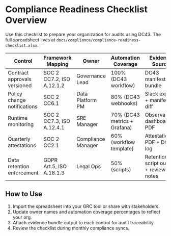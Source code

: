 # Compliance Readiness Checklist Overview

Use this checklist to prepare your organization for audits using DC43. The full
spreadsheet lives at `docs/compliance/compliance-readiness-checklist.xlsx`.

| Control | Framework Mapping | Owner | Automation Coverage | Evidence Source | Review Cadence |
|---------|------------------|-------|---------------------|-----------------|----------------|
| Contract approvals versioned | SOC 2 CC7.2, ISO A.12.1.2 | Governance Lead | 100% (DC43 workflow) | DC43 manifest bundle | Each contract merge |
| Policy change notifications | SOC 2 CC6.1 | Data Platform PM | 80% (DC43 webhooks) | Slack export + manifest diff | Weekly |
| Runtime monitoring | SOC 2 CC7.3, ISO A.12.4.1 | SRE Manager | 70% (DC43 metrics + Grafana) | Observability dashboard PDF | Daily |
| Quarterly attestations | SOC 2 CC2.1 | Compliance Manager | 60% (workflow template) | Attestation PDF + DC43 log | Quarterly |
| Data retention enforcement | GDPR Art.5, ISO A.18.1.3 | Legal Ops | 50% (scripts) | Retention script output + review notes | Monthly |

## How to Use
1. Import the spreadsheet into your GRC tool or share with stakeholders.
2. Update owner names and automation coverage percentages to reflect your org.
3. Attach evidence bundle output to each control for audit traceability.
4. Review the checklist during monthly compliance syncs.
